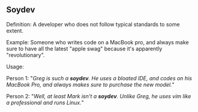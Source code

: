 ## Soydev 

Definition: A developer who does not follow typical standards to some extent. 

Example: Someone who writes code on a MacBook pro, and always make sure to have all the latest "apple swag" because it's apparently "revolutionary".

Usage:

Person 1: "*Greg is such a __soydev__. He uses a bloated IDE, and codes on his MacBook Pro, and always makes sure to purchase the new model.*"

Person 2: "*Well, at least Mark isn't a __soydev__. Unlike Greg, he uses vim like a professional and runs Linux.*"
